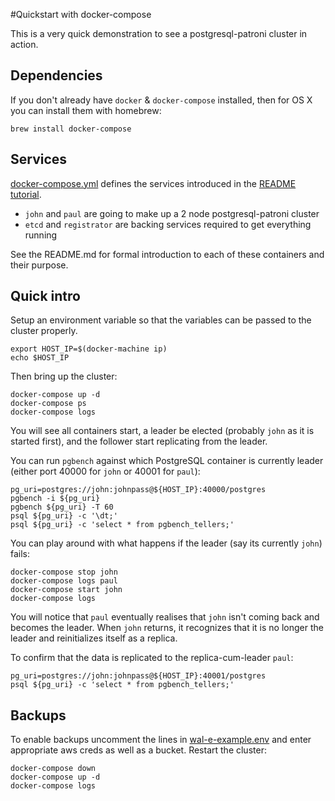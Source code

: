 #Quickstart with docker-compose

This is a very quick demonstration to see a postgresql-patroni cluster in action.

## Dependencies

If you don't already have `docker` & `docker-compose` installed, then for OS X you can install them with homebrew:

```
brew install docker-compose
```

## Services

[docker-compose.yml](./docker-compose.yml) defines the services introduced in the [README tutorial](./README.md).

* `john` and `paul` are going to make up a 2 node postgresql-patroni cluster
* `etcd` and `registrator` are backing services required to get everything running

See the README.md for formal introduction to each of these containers and their purpose.

## Quick intro

Setup an environment variable so that the variables can be passed to the cluster properly.

```
export HOST_IP=$(docker-machine ip)
echo $HOST_IP
```

Then bring up the cluster:

```
docker-compose up -d
docker-compose ps
docker-compose logs
```

You will see all containers start, a leader be elected (probably `john` as it is started first), and the follower start replicating from the leader.

You can run `pgbench` against which PostgreSQL container is currently leader (either port 40000 for `john` or 40001 for `paul`):

```
pg_uri=postgres://john:johnpass@${HOST_IP}:40000/postgres
pgbench -i ${pg_uri}
pgbench ${pg_uri} -T 60
psql ${pg_uri} -c '\dt;'
psql ${pg_uri} -c 'select * from pgbench_tellers;'
```

You can play around with what happens if the leader (say its currently `john`) fails:

```
docker-compose stop john
docker-compose logs paul
docker-compose start john
docker-compose logs
```

You will notice that `paul` eventually realises that `john` isn't coming back and becomes the leader. When `john` returns, it recognizes that it is no longer the leader and reinitializes itself as a replica.

To confirm that the data is replicated to the replica-cum-leader `paul`:

```
pg_uri=postgres://john:johnpass@${HOST_IP}:40001/postgres
psql ${pg_uri} -c 'select * from pgbench_tellers;'
```

## Backups

To enable backups uncomment the lines in [wal-e-example.env](./wal-e-example.env) and enter appropriate aws creds as well as a bucket. Restart the cluster:

```
docker-compose down
docker-compose up -d
docker-compose logs
```

